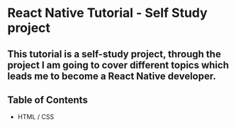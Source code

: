 # React Native Tutorial - Self Study project


## This tutorial is a self-study project, through the project I am going to cover different topics which leads me to become a React Native developer.

## Table of Contents
* HTML / CSS 

